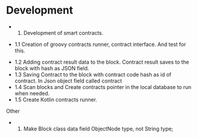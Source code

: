 # Development

- 1. Development of smart contracts.
+ 1.1 Creation of groovy contracts runner, contract interface. And test for this.
- 1.2 Adding contract result data to the block. Contract result saves to the block with hash as JSON field.
- 1.3 Saving Contract to the block with contract code hash as id of contract. In Json object field called contract
- 1.4 Scan blocks and Create contracts pointer in the local database to run when needed. 
- 1.5 Create Kotlin contracts runner.


Other
- 1. Make Block class data field ObjectNode type, not String type;
